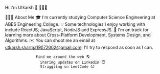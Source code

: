 Hi I'm Utkarsh 👋 👩🏾‍💻

👨🏻‍💻  About Me
🎓  I'm currently studying Computer Science Engineering at ABES Engineering College.
💡  Some technologies I enjoy working with include ReactJS, JavaScript, NodeJS and ExpressJS.
🌱  I'm on track for learning more about Cross-Platform Development, Systems Design, and Algorithms.
✉️  You can shoot me an email at utkarsh.sharma19072002@gmail.com! I'll try to respond as soon as I can.

                  Find me around the web 🌎
                    Sharing updates on LinkedIn 😇
                    Struggling on LeetCode 😍


<!--
**Utkarshs19/Utkarshs19** is a ✨ _special_ ✨ repository because its `README.md` (this file) appears on your GitHub profile.

Here are some ideas to get you started:

- 🔭 I’m currently working on ...
- 🌱 I’m currently learning ...
- 👯 I’m looking to collaborate on ...
- 🤔 I’m looking for help with ...
- 💬 Ask me about ...
- 📫 How to reach me: ...
- 😄 Pronouns: ...
- ⚡ Fun fact: ...
-->
